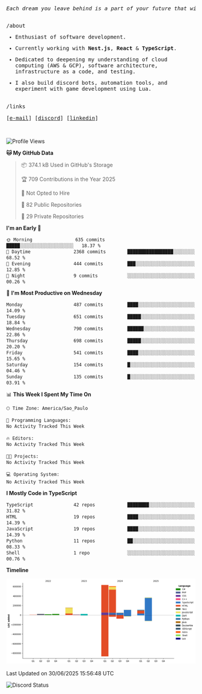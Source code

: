 <div align="center">

<pre><i>Each dream you leave behind is a part of your future that will no longer exist.</i></pre>

<h2></h2>

<div align="left"> 
  <samp>/about</samp>
  <div>
    <samp>

- Enthusiast of software development.
- Currently working with <b>Nest.js</b>, <b>React</b> & <b>TypeScript</b>.
- Dedicated to deepening my understanding of cloud computing (AWS & GCP), software architecture, infrastructure as a code, and testing.
- I also build discord bots, automation tools, and experiment with game development using Lua.

    </samp>
  </div>
</div>

<h2></h2>

<div align="left"> 
  <samp>/links</samp>

  <p align="left">
    <samp>
      [<a href="mailto:nathan.ferreiira.devgmail.com" target="_blank">e-mail</a>]
      [<a href="https://discord.com/users/457725135940616202" target="_blank">discord</a>]
      [<a href="https://www.linkedin.com/in/devnahtan" target="_blank">linkedin</a>]
    </samp>
  </p>
</div>
<br>
</div>

<!--START_SECTION:waka-->
![Profile Views](http://img.shields.io/badge/Profile%20Views-113-blue)

**🐱 My GitHub Data** 

> 📦 374.1 kB Used in GitHub's Storage 
 > 
> 🏆 709 Contributions in the Year 2025
 > 
> 🚫 Not Opted to Hire
 > 
> 📜 82 Public Repositories 
 > 
> 🔑 29 Private Repositories 
 > 
**I'm an Early 🐤** 

```text
🌞 Morning                635 commits         █████░░░░░░░░░░░░░░░░░░░░   18.37 % 
🌆 Daytime                2368 commits        █████████████████░░░░░░░░   68.52 % 
🌃 Evening                444 commits         ███░░░░░░░░░░░░░░░░░░░░░░   12.85 % 
🌙 Night                  9 commits           ░░░░░░░░░░░░░░░░░░░░░░░░░   00.26 % 
```
📅 **I'm Most Productive on Wednesday** 

```text
Monday                   487 commits         ████░░░░░░░░░░░░░░░░░░░░░   14.09 % 
Tuesday                  651 commits         █████░░░░░░░░░░░░░░░░░░░░   18.84 % 
Wednesday                790 commits         ██████░░░░░░░░░░░░░░░░░░░   22.86 % 
Thursday                 698 commits         █████░░░░░░░░░░░░░░░░░░░░   20.20 % 
Friday                   541 commits         ████░░░░░░░░░░░░░░░░░░░░░   15.65 % 
Saturday                 154 commits         █░░░░░░░░░░░░░░░░░░░░░░░░   04.46 % 
Sunday                   135 commits         █░░░░░░░░░░░░░░░░░░░░░░░░   03.91 % 
```


📊 **This Week I Spent My Time On** 

```text
🕑︎ Time Zone: America/Sao_Paulo

💬 Programming Languages: 
No Activity Tracked This Week

🔥 Editors: 
No Activity Tracked This Week

🐱‍💻 Projects: 
No Activity Tracked This Week

💻 Operating System: 
No Activity Tracked This Week
```

**I Mostly Code in TypeScript** 

```text
TypeScript               42 repos            ████████░░░░░░░░░░░░░░░░░   31.82 % 
HTML                     19 repos            ████░░░░░░░░░░░░░░░░░░░░░   14.39 % 
JavaScript               19 repos            ████░░░░░░░░░░░░░░░░░░░░░   14.39 % 
Python                   11 repos            ██░░░░░░░░░░░░░░░░░░░░░░░   08.33 % 
Shell                    1 repo              ░░░░░░░░░░░░░░░░░░░░░░░░░   00.76 % 
```



**Timeline**

![Lines of Code chart](https://raw.githubusercontent.com/nahtanPNG/nahtanPNG/main/assets/bar_graph.png)


 Last Updated on 30/06/2025 15:56:48 UTC
<!--END_SECTION:waka-->

<a href="https://discord.com/users/457725135940616202" target="_blank">
 <img align="left" alt="Discord Status" src="https://lanyard.cnrad.dev/api/457725135940616202?hideDecoration=true&idleMessage=Probably%20coding%20something">
</a>
